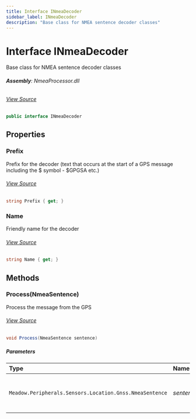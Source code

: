 ```yaml
---
title: Interface INmeaDecoder
sidebar_label: INmeaDecoder
description: "Base class for NMEA sentence decoder classes"
---
```

# Interface INmeaDecoder
Base class for NMEA sentence decoder classes

###### **Assembly**: NmeaProcessor.dll
###### [View Source](https://github.com/WildernessLabs/Meadow.Foundation.git/blob/develop/Source/Meadow.Foundation.Libraries_and_Frameworks/Sensors.Location.Gnss.NmeaProcessor/Driver/INmeaDecoder.cs#L8)
```csharp title="Declaration"
public interface INmeaDecoder
```
## Properties
### Prefix
Prefix for the decoder (text that occurs at the start of a GPS message
including the $ symbol - $GPGSA etc.)
###### [View Source](https://github.com/WildernessLabs/Meadow.Foundation.git/blob/develop/Source/Meadow.Foundation.Libraries_and_Frameworks/Sensors.Location.Gnss.NmeaProcessor/Driver/INmeaDecoder.cs#L14)
```csharp title="Declaration"
string Prefix { get; }
```
### Name
Friendly name for the decoder
###### [View Source](https://github.com/WildernessLabs/Meadow.Foundation.git/blob/develop/Source/Meadow.Foundation.Libraries_and_Frameworks/Sensors.Location.Gnss.NmeaProcessor/Driver/INmeaDecoder.cs#L19)
```csharp title="Declaration"
string Name { get; }
```
## Methods
### Process(NmeaSentence)
Process the message from the GPS
###### [View Source](https://github.com/WildernessLabs/Meadow.Foundation.git/blob/develop/Source/Meadow.Foundation.Libraries_and_Frameworks/Sensors.Location.Gnss.NmeaProcessor/Driver/INmeaDecoder.cs#L25)
```csharp title="Declaration"
void Process(NmeaSentence sentence)
```

##### Parameters

| Type | Name | Description |
|:--- |:--- |:--- |
| `Meadow.Peripherals.Sensors.Location.Gnss.NmeaSentence` | *sentence* | String array of the elements of the message |

